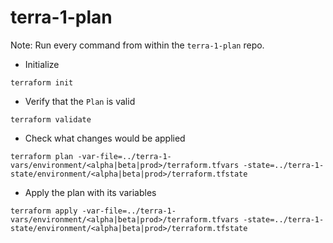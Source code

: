 # terra-1-plan

Note: Run every command from within the `terra-1-plan` repo.

- Initialize

```
terraform init
```

- Verify that the `Plan` is valid

```
terraform validate
```

- Check what changes would be applied

```
terraform plan -var-file=../terra-1-vars/environment/<alpha|beta|prod>/terraform.tfvars -state=../terra-1-state/environment/<alpha|beta|prod>/terraform.tfstate
```

- Apply the plan with its variables

```
terraform apply -var-file=../terra-1-vars/environment/<alpha|beta|prod>/terraform.tfvars -state=../terra-1-state/environment/<alpha|beta|prod>/terraform.tfstate
```
